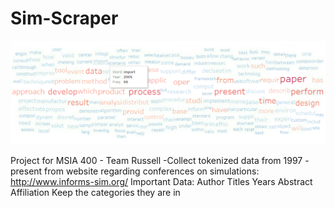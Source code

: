 # Sim-Scraper

![alt text](PrettyWordcloud.png "Final Word Cloud")

Project for MSIA 400 - Team Russell
-Collect tokenized data from 1997 - present from website regarding conferences on simulations: http://www.informs-sim.org/
Important Data:
Author
Titles
Years
Abstract
Affiliation
Keep the categories they are in
